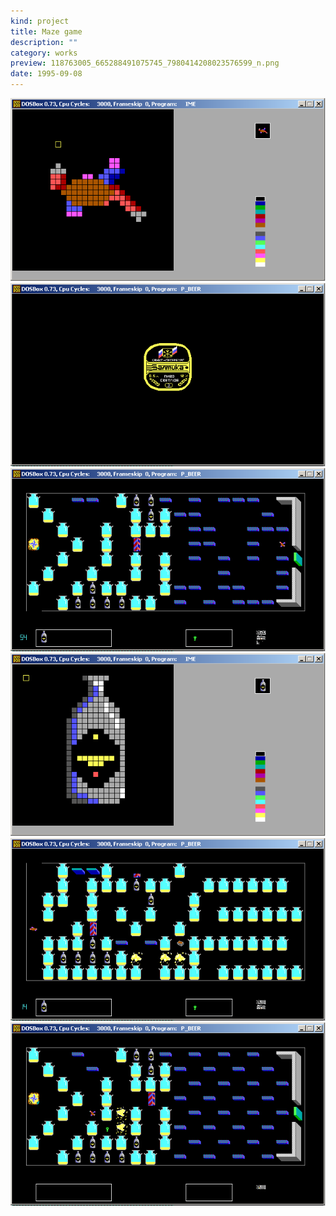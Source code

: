 ```yaml
---
kind: project
title: Maze game
description: ""
category: works
preview: 118763005_665288491075745_7980414208023576599_n.png
date: 1995-09-08
---
```


![](118582714_763335074426340_4709987786345445076_n.png)
![](118700731_351297969583976_7492925842306389099_n.png)
![](118705331_312034163415248_5861381809110837592_n.png)
![](118749875_2482752928691816_2267736161198541667_n.png)
![](118761411_378746029781699_7743491922727306462_n.png)
![](118763005_665288491075745_7980414208023576599_n.png)
